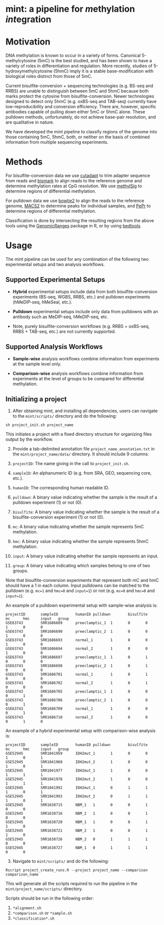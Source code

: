 # mint: a pipeline for *m*ethylation *int*egration

# Motivation

DNA methylation is known to occur in a variety of forms. Canonical 5-methylcytosine (5mC) is the best studied, and has been shown to have a variety of roles in differentiation and regulation. More recently, studies of 5-hydroxymethylcytosine (5hmC) imply it is a stable base-modification with biological roles distinct from those of 5mC.

Current bisulfite-conversion + sequencing technologies (e.g. BS-seq and RRBS) are unable to distinguish between 5mC and 5hmC because both marks protect the cytosine from bisulfite-conversion. Newer technologies designed to detect only 5hmC (e.g. oxBS-seq and TAB-seq) currently have low-reproducibility and conversion efficiency. There are, however, specific antibodies capable of pulling down either 5mC or 5hmC alone. These pulldown methods, unfortunately, do not achieve base-pair resolution, and are qualitative in nature.

We have developed the mint pipeline to classify regions of the genome into those containing 5mC, 5hmC, both, or neither on the basis of combined information from multiple sequencing experiments.

# Methods

For bisulfite-conversion data we use [cutadapt](https://cutadapt.readthedocs.org/en/stable/) to trim adapter sequence from reads and [bismark](http://www.bioinformatics.babraham.ac.uk/projects/bismark/) to align reads to the reference genome and determine methylation rates at CpG resolution. We use [methylSig](https://github.com/sartorlab/methylSig) to determine regions of differential methylation.

For pulldown data we use [bowtie2](http://bowtie-bio.sourceforge.net/bowtie2/index.shtml) to align the reads to the reference genome, [MACS2](https://github.com/taoliu/MACS/tree/master/MACS2) to determine peaks for individual samples, and [PePr](https://github.com/shawnzhangyx/PePr) to determine regions of differential methylation.

Classification is done by intersecting the resulting regions from the above tools using the [GenomicRanges](http://bioconductor.org/packages/release/bioc/html/GenomicRanges.html) package in R, or by using [bedtools](https://bedtools.readthedocs.org/en/latest/).
# Usage
The mint pipeline can be used for any combination of the following two experimental setups and two analysis workflows.

## Supported Experimental Setups

* **Hybrid** experimental setups include data from both bisulfite-conversion experiments (BS-seq, WGBS, RRBS, etc.) and pulldown experiments (hMeDIP-seq, hMeSeal, etc.).

* **Pulldown** experimental setups include only data from pulldowns with an antibody such as MeDIP-seq, hMeDIP-seq, etc.

* Note, purely bisulfite-conversion workflows (e.g. RRBS + oxBS-seq, RRBS + TAB-seq, etc.) are not currently supported.

## Supported Analysis Workflows

* **Sample-wise** analysis workflows combine information from experiments at the sample level only.

* **Comparison-wise** analysis workflows combine information from experiments at the level of groups to be compared for differential methylation.

## Initializing a project

1. After obtaining mint, and installing all dependencies, users can navigate to the `mint/scripts/` directory and do the following:
```{bash}
sh project_init.sh project_name
```
This initiates a project with a fixed directory structure for organizing files output by the workflow.

2. Provide a tab-delimited annotation file `project_name_annotation.txt` in the `mint/project_name/data/` directory. It should include 9 columns:

  1. `projectID`: The name giving in the call to `project_init.sh`.
  2. `sampleID`: An alphanumeric ID (e.g. from SRA, GEO, sequencing core, etc.).
  3. `humanID`: The corresponding human readable ID.
  4. `pulldown`: A binary value indicating whether the sample is the result of a pulldown experiment (1) or not (0).
  5. `bisulfite`: A binary value indicating whether the sample is the result of a bisulfite-conversion experiment (1) or not (0).
  6. `mc`: A binary value indicating whether the sample represents 5mC methylation.
  7. `hmc`: A binary value indicating whether the sample represents 5hmC methylation.
  8. `input`: A binary value indicating whether the sample represents an input.
  9. `group`: A binary value indicating which samples belong to one of two groups.

  Note that bisulfite-conversion experiments that represent both mC and hmC should have a 1 in each column. Input pulldowns can be matched to the pulldown (e.g. `mc=1` and `hmc=0` and `input=1`) or not (e.g. `mc=0` and `hmc=0` and `input=1`).

  An example of a pulldown experimental setup with sample-wise analysis is:
  ```{bash}
  projectID       sampleID        humanID pulldown        bisulfite       mc      hmc     input   group
  GSE63743        SRR1686689      preeclamptic_1  1       0       0       1       0       0
  GSE63743        SRR1686690      preeclamptic_2  1       0       0       1       0       0
  GSE63743        SRR1686693      normal_1        1       0       0       1       0       0
  GSE63743        SRR1686694      normal_2        1       0       0       1       0       0
  GSE63743        SRR1686697      preeclamptic_1  1       0       1       0       0       0
  GSE63743        SRR1686698      preeclamptic_2  1       0       1       0       0       0
  GSE63743        SRR1686701      normal_1        1       0       1       0       0       0
  GSE63743        SRR1686702      normal_2        1       0       1       0       0       0
  GSE63743        SRR1686705      preeclamptic_1  1       0       0       0       1       0
  GSE63743        SRR1686706      preeclamptic_2  1       0       0       0       1       0
  GSE63743        SRR1686709      normal_1        1       0       0       0       1       0
  GSE63743        SRR1686710      normal_2        1       0       0       0       1       0
  ```
  An example of a hybrid experimental setup with comparison-wise analysis is:
  ```{bash}
  projectID       sampleID        humanID pulldown        bisulfite       mc      hmc     input   group
  GSE52945        SRR1041959      IDH2mut_1       1       0       0       1       0       1
  GSE52945        SRR1041960      IDH2mut_2       1       0       0       1       0       1
  GSE52945        SRR1041977      IDH2mut_1       1       0       0       1       1       1
  GSE52945        SRR1041978      IDH2mut_2       1       0       0       1       1       1
  GSE52945        SRR1041992      IDH2mut_1       0       1       1       1       0       1
  GSE52945        SRR1041993      IDH2mut_2       0       1       1       1       0       1
  GSE52945        SRR1638715      NBM_1   1       0       0       1       0       0
  GSE52945        SRR1638716      NBM_2   1       0       0       1       0       0
  GSE52945        SRR1638720      NBM_1   1       0       0       1       1       0
  GSE52945        SRR1638721      NBM_2   1       0       0       1       1       0
  GSE52945        SRR1638726      NBM_2   0       1       1       1       0       0
  GSE52945        SRR1638727      NBM_1   0       1       1       1       0       0
  ```

3. Navigate to `mint/scripts/` and do the following:
  ```{bash}
  Rscript project_create_runs.R --project project_name --comparison comparison_name
  ```
  This will generate all the scripts required to run the pipeline in the `mint/project_name/scripts/` directory.

  Scripts should be run in the following order:
  1. `*alignment.sh`
  2. `*comparison.sh` or `*sample.sh`
  3. `*classification*.sh`
